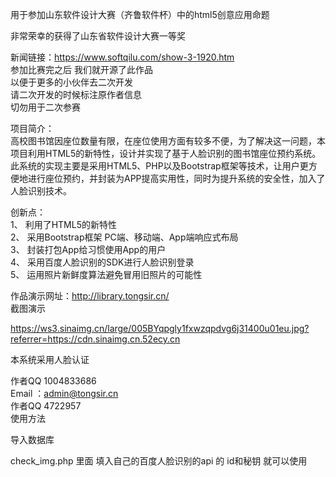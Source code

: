 

用于参加山东软件设计大赛（齐鲁软件杯）中的html5创意应用命题    

非常荣幸的获得了山东省软件设计大赛一等奖    


新闻链接：https://www.softqilu.com/show-3-1920.htm   
参加比赛完之后 我们就开源了此作品     
以便于更多的小伙伴去二次开发    
请二次开发的时候标注原作者信息     
  切勿用于二次参赛    

项目简介：   
高校图书馆因座位数量有限，在座位使用方面有较多不便，为了解决这一问题，本项目利用HTML5的新特性，设计并实现了基于人脸识别的图书馆座位预约系统。此系统的实现主要是采用HTML5、PHP以及Bootstrap框架等技术，让用户更方便地进行座位预约，并封装为APP提高实用性，同时为提升系统的安全性，加入了人脸识别技术。   



创新点：    
1、 利用了HTML5的新特性   
2、 采用Bootstrap框架 PC端、移动端、App端响应式布局    
3、 封装打包App给习惯使用App的用户   
4、 采用百度人脸识别的SDK进行人脸识别登录   
5、 运用照片新鲜度算法避免冒用旧照片的可能性   

作品演示网址：http://library.tongsir.cn/   
截图演示

https://ws3.sinaimg.cn/large/005BYqpgly1fxwzqpdvg6j31400u01eu.jpg?referrer=https://cdn.sinaimg.cn.52ecy.cn





本系统采用人脸认证   

作者QQ 1004833686     
Email ：admin@tongsir.cn   
作者QQ 4722957      
使用方法  

导入数据库  


check_img.php  里面 填入自己的百度人脸识别的api 的 id和秘钥 就可以使用   


